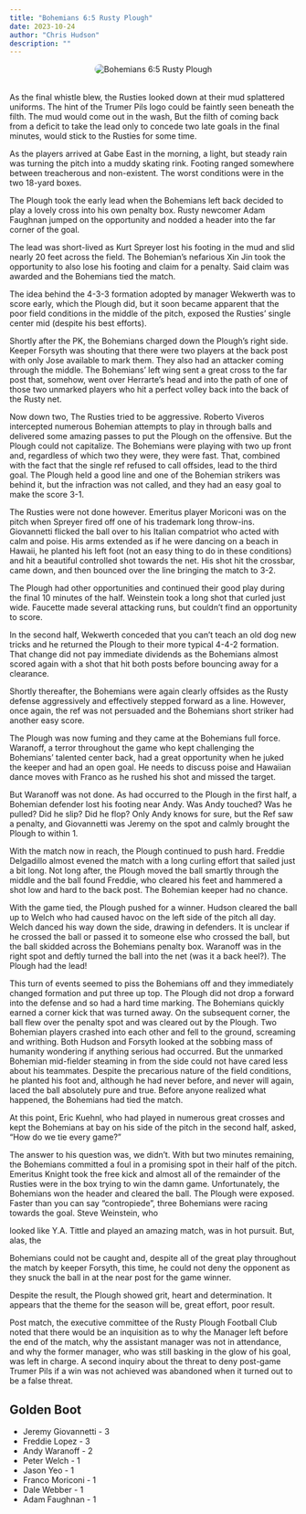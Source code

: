 ```yaml
---
title: "Bohemians 6:5 Rusty Plough"
date: 2023-10-24
author: "Chris Hudson"
description: ""
---
```


<div style="text-align: center; margin-bottom: 2rem;">
  <img src="https://static.wixstatic.com/media/c8064c_29fc6a171c0d4e5abca9cf0b3e4ab101~mv2.jpeg" alt="Bohemians 6:5 Rusty Plough" style="max-width: 100%; border-radius: 10px;">
</div>
As the final whistle blew, the Rusties looked down at their mud splattered uniforms. The hint of the Trumer Pils logo could be faintly seen beneath the filth. The mud would come out in the wash, But the filth of coming back from a deficit to take the lead only to concede two late goals in the final minutes, would stick to the Rusties for some time.

As the players arrived at Gabe East in the morning, a light, but steady rain was turning the pitch into a muddy skating rink. Footing ranged somewhere between treacherous and non-existent. The worst conditions were in the two 18-yard boxes.

The Plough took the early lead when the Bohemians left back decided to play a lovely cross into his own penalty box. Rusty newcomer Adam Faughnan jumped on the opportunity and nodded a header into the far corner of the goal.

The lead was short-lived as Kurt Spreyer lost his footing in the mud and slid nearly 20 feet across the field. The Bohemian’s nefarious Xin Jin took the opportunity to also lose his footing and claim for a penalty. Said claim was awarded and the Bohemians tied the match.

The idea behind the 4-3-3 formation adopted by manager Wekwerth was to score early, which the Plough did, but it soon became apparent that the poor field conditions in the middle of the pitch, exposed the Rusties’ single center mid (despite his best efforts).

Shortly after the PK, the Bohemians charged down the Plough’s right side. Keeper Forsyth was shouting that there were two players at the back post with only Jose available to mark them. They also had an attacker coming through the middle. The Bohemians’ left wing sent a great cross to the far post that, somehow, went over Herrarte’s head and into the path of one of those two unmarked players who hit a perfect volley back into the back of the Rusty net.

Now down two, The Rusties tried to be aggressive. Roberto Viveros intercepted numerous Bohemian attempts to play in through balls and delivered some amazing passes to put the Plough on the offensive. But the Plough could not capitalize. The Bohemians were playing with two up front and, regardless of which two they were, they were fast.  That, combined with the fact that the single ref refused to call offsides, lead to the third goal. The Plough held a good line and one of the Bohemian strikers was behind it, but the infraction was not called, and they had an easy goal to make the score 3-1.

The Rusties were not done however. Emeritus player Moriconi was on the pitch when Spreyer fired off one of his trademark long throw-ins. Giovannetti flicked the ball over to his Italian compatriot who acted with calm and poise. His arms extended as if he were dancing on a beach in Hawaii, he planted his left foot (not an easy thing to do in these conditions) and hit a beautiful controlled shot towards the net. His shot hit the crossbar, came down, and then bounced over the line bringing the match to 3-2.

The Plough had other opportunities and continued their good play during the final 10 minutes of the half. Weinstein took a long shot that curled just wide. Faucette made several attacking runs, but couldn’t find an opportunity to score.

In the second half, Wekwerth conceded that you can’t teach an old dog new tricks and he returned the Plough to their more typical 4-4-2 formation. That change did not pay immediate dividends as the Bohemians almost scored again with a shot that hit both posts before bouncing away for a clearance.

Shortly thereafter, the Bohemians were again clearly offsides as the Rusty defense aggressively and effectively stepped forward as a line. However, once again, the ref was not persuaded and the Bohemians short striker had another easy score.

The Plough was now fuming and they came at the Bohemians full force. Waranoff, a terror throughout the game who kept challenging the Bohemians’ talented center back, had a great opportunity when he juked the keeper and had an open goal. He needs to discuss poise and Hawaiian dance moves with Franco as he rushed his shot and missed the target.

But Waranoff was not done. As had occurred to the Plough in the first half, a Bohemian defender lost his footing near Andy. Was Andy touched? Was he pulled? Did he slip? Did he flop? Only Andy knows for sure, but the Ref saw a penalty, and Giovannetti was Jeremy on the spot and calmly brought the Plough to within 1.

With the match now in reach, the Plough continued to push hard. Freddie Delgadillo almost evened the match with a long curling effort that sailed just a bit long. Not long after, the Plough moved the ball smartly through the middle and the ball found Freddie, who cleared his feet and hammered a shot low and hard to the back post. The Bohemian keeper had no chance.

With the game tied, the Plough pushed for a winner. Hudson cleared the ball up to Welch who had caused havoc on the left side of the pitch all day. Welch danced his way down the side, drawing in defenders. It is unclear if he crossed the ball or passed it to someone else who crossed the ball, but the ball skidded across the Bohemians penalty box. Waranoff was in the right spot and deftly turned the ball into the net (was it a back heel?). The Plough had the lead!

This turn of events seemed to piss the Bohemians off and they immediately changed formation and put three up top. The Plough did not drop a forward into the defense and so had a hard time marking. The Bohemians quickly earned a corner kick that was turned away. On the subsequent corner, the ball flew over the penalty spot and was cleared out by the Plough. Two Bohemian players crashed into each other and fell to the ground, screaming and writhing. Both Hudson and Forsyth looked at the sobbing mass of humanity wondering if anything serious had occurred. But the unmarked Bohemian mid-fielder steaming in from the side could not have cared less about his teammates. Despite the precarious nature of the field conditions, he planted his foot and, although he had never before, and never will again, laced the ball absolutely pure and true. Before anyone realized what happened, the Bohemians had tied the match.

At this point, Eric Kuehnl, who had played in numerous great crosses and kept the Bohemians at bay on his side of the pitch in the second half, asked, “How do we tie every game?”

The answer to his question was, we didn’t. With but two minutes remaining, the Bohemians committed a foul in a promising spot in their half of the pitch. Emeritus Knight took the free kick and almost all of the remainder of the Rusties were in the box trying to win the damn game. Unfortunately, the Bohemians won the header and cleared the ball. The Plough were exposed. Faster than you can say “contropiede”, three Bohemians were racing towards the goal. Steve Weinstein, who

looked like Y.A. Tittle and played an amazing match, was in hot pursuit. But, alas, the

Bohemians could not be caught and, despite all of the great play throughout the match by keeper Forsyth, this time, he could not deny the opponent as they snuck the ball in at the near post for the game winner.

Despite the result, the Plough showed grit, heart and determination. It appears that the theme for the season will be, great effort, poor result.

Post match, the executive committee of the Rusty Plough Football Club noted that there would be an inquisition as to why the Manager left before the end of the match, why the assistant manager was not in attendance, and why the former manager, who was still basking in the glow of his goal, was left in charge. A second inquiry about the threat to deny post-game Trumer Pils if a win was not achieved was abandoned when it turned out to be a false threat.



## Golden Boot
- Jeremy Giovannetti - 3
- Freddie Lopez - 3
- Andy Waranoff - 2
- Peter Welch - 1
- Jason Yeo - 1
- Franco Moriconi - 1
- Dale Webber - 1
- Adam Faughnan - 1